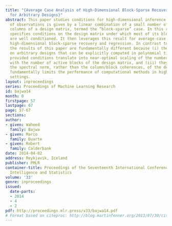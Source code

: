 ```yaml
---
title: "{Average Case Analysis of High-Dimensional Block-Sparse Recovery and Regression
  for Arbitrary Designs}"
abstract: This paper studies conditions for high-dimensional inference when the set
  of observations is given by a linear combination of a small number of groups of
  columns of a design matrix, termed the “block-sparse” case. In this regard, it first
  specifies conditions on the design matrix under which most of its block submatrices
  are well conditioned. It then leverages this result for average-case analysis of
  high-dimensional block-sparse recovery and regression. In contrast to earlier works,
  the results of this paper are fundamentally different because (i) they provide conditions
  on arbitrary designs that can be explicitly computed in polynomial time, (ii) the
  provided conditions translate into near-optimal scaling of the number of observations
  with the number of active blocks of the design matrix, and (iii) they suggest that
  the spectral norm, rather than the column/block coherences, of the design matrix
  fundamentally limits the performance of computational methods in high-dimensional
  settings.
layout: inproceedings
series: Proceedings of Machine Learning Research
id: bajwa14
month: 0
firstpage: 57
lastpage: 67
page: 57-67
sections: 
author:
- given: Waheed
  family: Bajwa
- given: Marco
  family: Duarte
- given: Robert
  family: Calderbank
date: 2014-04-02
address: Reykjavik, Iceland
publisher: PMLR
container-title: Proceedings of the Seventeenth International Conference on Artificial
  Intelligence and Statistics
volume: '33'
genre: inproceedings
issued:
  date-parts:
  - 2014
  - 4
  - 2
pdf: http://proceedings.mlr.press/v33/bajwa14.pdf
# Format based on citeproc: http://blog.martinfenner.org/2013/07/30/citeproc-yaml-for-bibliographies/
---
```

